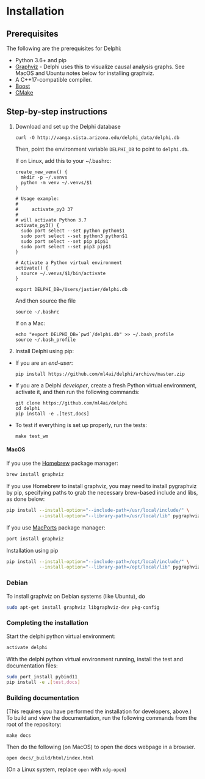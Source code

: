 # Installation

## Prerequisites

The following are the prerequisites for Delphi:

- Python 3.6+ and pip
- [Graphviz](https://www.graphviz.org/download/) - Delphi uses this to
  visualize causal analysis graphs. See MacOS and Ubuntu notes below
  for installing graphviz.
- A C++17-compatible compiler.
- [Boost](https://www.boost.org)
- [CMake](https://cmake.org)

## Step-by-step instructions

1. Download and set up the Delphi database
   ```
   curl -O http://vanga.sista.arizona.edu/delphi_data/delphi.db
   ```
   
   

   Then, point the environment variable `DELPHI_DB` to point to `delphi.db`.
   
   If on Linux, add this to your ~/.bashrc:
 
   ```
   create_new_venv() {
     mkdir -p ~/.venvs
     python -m venv ~/.venvs/$1
   }

   # Usage example:
   #
   #     activate_py3 37
   #
   # will activate Python 3.7
   activate_py3() {
     sudo port select --set python python$1
     sudo port select --set python3 python$1
     sudo port select --set pip pip$1
     sudo port select --set pip3 pip$1
   }

   # Activate a Python virtual environment
   activate() {
     source ~/.venvs/$1/bin/activate
   }
   
   export DELPHI_DB=/Users/jastier/delphi.db
   ```
   
   And then source the file
   
   ```
   source ~/.bashrc
   ```

   If on a Mac:
   
   ```
   echo "export DELPHI_DB=`pwd`/delphi.db" >> ~/.bash_profile
   source ~/.bash_profile
   ```

2. Install Delphi using pip:
  - If you are an _end-user_:
    ```
    pip install https://github.com/ml4ai/delphi/archive/master.zip
    ```
  - If you are a Delphi _developer_, create a fresh Python virtual environment,
    activate it, and then run the following commands:
    ```
    git clone https://github.com/ml4ai/delphi
    cd delphi
    pip install -e .[test,docs]
    ```
  - To test if everything is set up properly, run the tests:
    ```
    make test_wm
    ```


#### MacOS

If you use the [Homebrew](https://brew.sh) package manager:

```bash
brew install graphviz
``` 

If you use Homebrew to install graphviz, you may need to install pygraphviz by pip, specifying paths to grab
the necessary brew-based include and libs, as done below:

```bash
pip install --install-option="--include-path=/usr/local/include/" \
            --install-option="--library-path=/usr/local/lib" pygraphviz
```

If you use [MacPorts](https://www.macports.org/install.php) package manager:

```bash
port install graphviz
``` 
Installation using pip

```bash
pip install --install-option="--include-path=/opt/local/include/" \
            --install-option="--library-path=/opt/local/lib" pygraphviz
```



### Debian

To install graphviz on Debian systems (like Ubuntu), do

```bash
sudo apt-get install graphviz libgraphviz-dev pkg-config
```

### Completing the installation

Start the delphi python virtual environment:

```bash
activate delphi
```

With the delphi python virtual environment running, install the test and documentation files:

```bash
sudo port install pybind11
pip install -e .[test,docs]
```

### Building documentation

(This requires you have performed the installation for developers, above.) 
To build and view the documentation, run the following commands from the root of
the repository:

```
make docs
```

Then do the following (on MacOS) to open the docs webpage in a browser.

```
open docs/_build/html/index.html
```

(On a Linux system, replace `open` with `xdg-open`)
